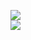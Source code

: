 [![](https://img.shields.io/badge/Made%20With-Github%20Spray-lightgrey.svg?style=for-the-badge&logo=github)](https://github.com/Annihil/github-spray#1122)  
[![](https://i.imgur.com/2DrTn0Z.gif)](https://github.com/Annihil/github-spray)